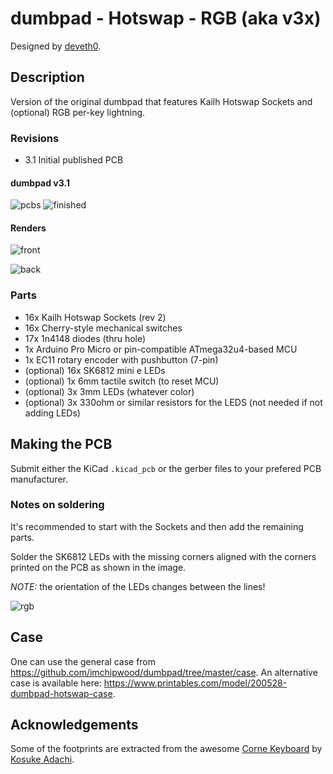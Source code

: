 # dumbpad - Hotswap - RGB (aka v3x)

Designed by [deveth0](https://www.github.com/deveth0).

## Description

Version of the original dumbpad that features Kailh Hotswap Sockets and (optional) RGB per-key lightning.

### Revisions

- 3.1 Initial published PCB


#### dumbpad v3.1

![pcbs](img/dumbpad_v3_1_pcbs.jpg)
![finished](img/dumbpad_v3_1_finished.jpg)


#### Renders
![front](img/dumbpad_v3_1_front.png)

![back](img/dumbpad_v3_1_back.png)


### Parts

* 16x Kailh Hotswap Sockets (rev 2)
* 16x Cherry-style mechanical switches
* 17x 1n4148 diodes (thru hole)
* 1x Arduino Pro Micro or pin-compatible ATmega32u4-based MCU
* 1x EC11 rotary encoder with pushbutton (7-pin)
* (optional) 16x SK6812 mini e LEDs
* (optional) 1x 6mm tactile switch (to reset MCU)
* (optional) 3x 3mm LEDs (whatever color)
* (optional) 3x 330ohm or similar resistors for the LEDS (not needed if not adding LEDs)


## Making the PCB

Submit either the KiCad `.kicad_pcb` or the gerber files to your prefered PCB manufacturer.

### Notes on soldering

It's recommended to start with the Sockets and then add the remaining parts.

Solder the SK6812 LEDs with the missing corners aligned with the corners printed on the PCB as shown in the image.

*NOTE:* the orientation of the LEDs changes between the lines!

![rgb](img/dumbpad_v3_1_rgb_mounting.jpg)


## Case

One can use the general case from https://github.com/imchipwood/dumbpad/tree/master/case. An alternative case is available here: https://www.printables.com/model/200528-dumbpad-hotswap-case.

## Acknowledgements

Some of the footprints are extracted from the awesome [Corne Keyboard](https://github.com/foostan/crkbd) by [Kosuke Adachi](https://github.com/foostan).
